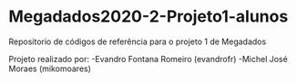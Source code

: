 # Megadados2020-2-Projeto1-alunos
Repositorio de códigos de referência para o projeto 1 de Megadados

Projeto realizado por:
-Evandro Fontana Romeiro (evandrofr)
-Michel José Moraes (mikomoares)
